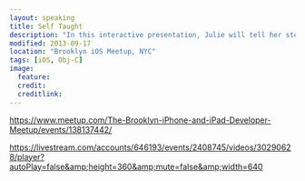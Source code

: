 ```yaml
---
layout: speaking
title: Self Taught
description: "In this interactive presentation, Julie will tell her story of building GoFest, including technical pitfalls and victories. Through audience participation, she'll construct a guide of self-taught do's and don'ts, then make it available for download post-meetup."
modified: 2013-09-17
location: "Brooklyn iOS Meetup, NYC"
tags: [iOS, Obj-C]
image:
  feature:
  credit: 
  creditlink: 
---
```


https://www.meetup.com/The-Brooklyn-iPhone-and-iPad-Developer-Meetup/events/138137442/

https://livestream.com/accounts/646193/events/2408745/videos/30290628/player?autoPlay=false&amp;height=360&amp;mute=false&amp;width=640





